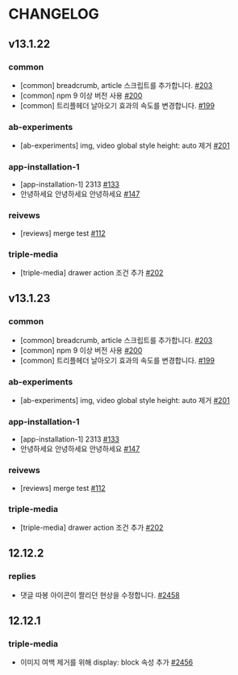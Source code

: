 # CHANGELOG

## v13.1.22

### common

- [common] breadcrumb, article 스크립트를 추가합니다. [#203](https://github.com/jaehyeon48/github-actions-test/pull/203)
- [common] npm 9 이상 버전 사용 [#200](https://github.com/jaehyeon48/github-actions-test/pull/200)
- [common] 트리플헤더 날아오기 효과의 속도를 변경합니다. [#199](https://github.com/jaehyeon48/github-actions-test/pull/199)

### ab-experiments

- [ab-experiments] img, video global style height: auto 제거 [#201](https://github.com/jaehyeon48/github-actions-test/pull/201)

### app-installation-1

- [app-installation-1] 2313 [#133](https://github.com/jaehyeon48/github-actions-test/pull/133)
- 안녕하세요 안녕하세요 안녕하세요 [#147](https://github.com/jaehyeon48/github-actions-test/pull/147)

### reivews

- [reviews] merge test [#112](https://github.com/jaehyeon48/github-actions-test/pull/112)

### triple-media

- [triple-media] drawer action 조건 추가 [#202](https://github.com/jaehyeon48/github-actions-test/pull/202)

## v13.1.23

### common

- [common] breadcrumb, article 스크립트를 추가합니다. [#203](https://github.com/jaehyeon48/github-actions-test/pull/203)
- [common] npm 9 이상 버전 사용 [#200](https://github.com/jaehyeon48/github-actions-test/pull/200)
- [common] 트리플헤더 날아오기 효과의 속도를 변경합니다. [#199](https://github.com/jaehyeon48/github-actions-test/pull/199)

### ab-experiments

- [ab-experiments] img, video global style height: auto 제거 [#201](https://github.com/jaehyeon48/github-actions-test/pull/201)

### app-installation-1

- [app-installation-1] 2313 [#133](https://github.com/jaehyeon48/github-actions-test/pull/133)
- 안녕하세요 안녕하세요 안녕하세요 [#147](https://github.com/jaehyeon48/github-actions-test/pull/147)

### reivews

- [reviews] merge test [#112](https://github.com/jaehyeon48/github-actions-test/pull/112)

### triple-media

- [triple-media] drawer action 조건 추가 [#202](https://github.com/jaehyeon48/github-actions-test/pull/202)

## 12.12.2

### replies

- 댓글 따봉 아이콘이 짤리던 현상을 수정합니다. [#2458](https://github.com/titicacadev/triple-frontend/pull/2458)

## 12.12.1

### triple-media

- 이미지 여백 제거를 위해 display: block 속성 추가 [#2456](https://github.com/titicacadev/triple-frontend/pull/2456)
